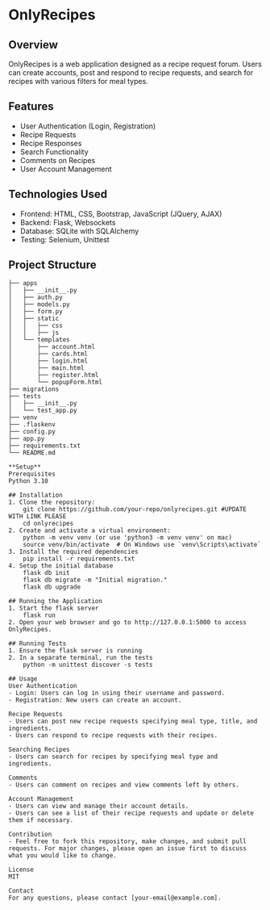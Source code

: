 # OnlyRecipes

## Overview
OnlyRecipes is a web application designed as a recipe request forum. Users can create accounts, post and respond to recipe requests, and search for recipes with various filters for meal types.

## Features
- User Authentication (Login, Registration)
- Recipe Requests
- Recipe Responses
- Search Functionality
- Comments on Recipes
- User Account Management

## Technologies Used
- Frontend: HTML, CSS, Bootstrap, JavaScript (JQuery, AJAX)
- Backend: Flask, Websockets
- Database: SQLite with SQLAlchemy
- Testing: Selenium, Unittest

## Project Structure
```plaintext
├── apps
│   ├── __init__.py
│   ├── auth.py
│   ├── models.py
│   ├── form.py
│   ├── static
│   │   ├── css
│   │   ├── js
│   └── templates
│       ├── account.html
│       ├── cards.html
│       ├── login.html
│       ├── main.html
│       ├── register.html
│       └── popupForm.html
├── migrations
├── tests
│   ├── __init__.py
│   └── test_app.py
├── venv
├── .flaskenv
├── config.py
├── app.py
├── requirements.txt
└── README.md

**Setup**
Prerequisites
Python 3.10

## Installation
1. Clone the repository:
    git clone https://github.com/your-repo/onlyrecipes.git #UPDATE WITH LINK PLEASE
    cd onlyrecipes
2. Create and activate a virtual environment:
    python -m venv venv (or use 'python3 -m venv venv' on mac)
    source venv/bin/activate  # On Windows use `venv\Scripts\activate`
3. Install the required dependencies
    pip install -r requirements.txt
4. Setup the initial database
    flask db init
    flask db migrate -m "Initial migration."
    flask db upgrade

## Running the Application
1. Start the flask server
    flask run
2. Open your web browser and go to http://127.0.0.1:5000 to access OnlyRecipes.

## Running Tests
1. Ensure the flask server is running
2. In a separate terminal, run the tests 
    python -m unittest discover -s tests

## Usage
User Authentication
- Login: Users can log in using their username and password.
- Registration: New users can create an account.

Recipe Requests
- Users can post new recipe requests specifying meal type, title, and ingredients.
- Users can respond to recipe requests with their recipes.

Searching Recipes
- Users can search for recipes by specifying meal type and ingredients.

Comments
- Users can comment on recipes and view comments left by others.

Account Management
- Users can view and manage their account details.
- Users can see a list of their recipe requests and update or delete them if necessary.

Contribution
- Feel free to fork this repository, make changes, and submit pull requests. For major changes, please open an issue first to discuss what you would like to change.

License
MIT

Contact
For any questions, please contact [your-email@example.com].